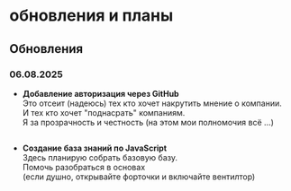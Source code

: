 # обновления и планы

## Обновления

### 06.08.2025

- **Добавление авторизация через GitHub**  
  Это отсеит (надеюсь) тех кто хочет накрутить мнение о компании.  
  И тех кто хочет "поднасрать" компаниям.  
  Я за прозрачность и честность (на этом мои полномочия всё ...)

##

- **Создание база знаний по JavaScript**  
  Здесь планирую собрать базовую базу.  
  Помочь разобраться в основах  
  (если душно, открывайте форточки и включайте вентилтор)
